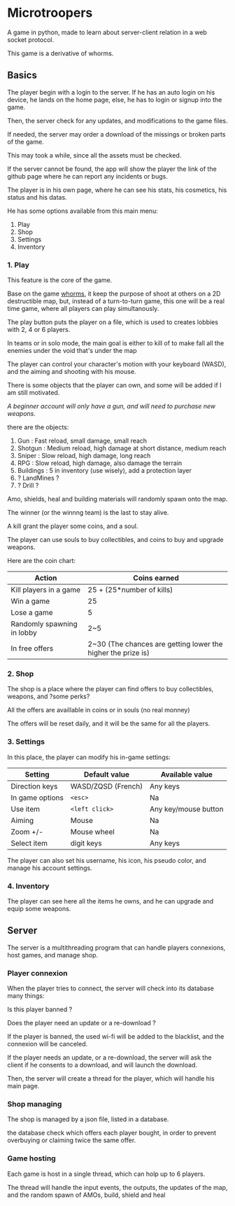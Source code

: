 # Microtroopers

A game in python, made to learn about server-client relation in a web socket protocol.

This game is a derivative of whorms.

## Basics

The player begin with a login to the server.
If he has an auto login on his device, he lands on the home page, else, he has to login or signup into the game.

Then, the server check for any updates, and modifications to the game files.

If needed, the server may order a download of the missings or broken parts of the game.

This may took a while, since all the assets must be checked.

If the server cannot be found, the app will show the player the link of the github page where he can report any incidents or bugs.

The player is in his own page, where he can see his stats, his cosmetics, his status and his datas.

He has some options available from this main menu:

1. Play
2. Shop
3. Settings
4. Inventory

### 1. Play

This feature is the core of the game.

Base on the game [whorms](https://en.wikipedia.org/wiki/Worms_(series)), it keep the purpose of shoot at others on a 2D destructible map, but, instead of a turn-to-turn game, this one will be a real time game, where all players can play simultanously.

The play button puts the player on a file, which is used to creates lobbies with 2, 4 or 6 players.

In teams or in solo mode, the main goal is either to kill of to make fall all the enemies under the void that's under the map

The player can control your character's motion with your keyboard (WASD), and the aiming and shooting with his mouse.

There is some objects that the player can own, and some will be added if I am still motivated.

*A beginner account will only have a gun, and will need to purchase new weapons.*

there are the objects:

1. Gun : Fast reload, small damage, small reach
2. Shotgun : Medium reload, high damage at short distance, medium reach
3. Sniper : Slow reload, high damage, long reach
4. RPG : Slow reload, high damage, also damage the terrain
5. Buildings : 5 in inventory (use wisely), add a protection layer
6. ? LandMines ?
7. ? Drill ?

Amo, shields, heal and building materials will randomly spawn onto the map.

The winner (or the winnng team) is the last to stay alive.

A kill grant the player some coins, and a soul.

The player can use souls to buy collectibles, and coins to buy and upgrade weapons.

Here are the coin chart:

| Action                     | Coins earned                                                 |
| -------------------------- | ------------------------------------------------------------ |
| Kill players in a game     | 25 + (25*number of kills)                                    |
| Win a game                 | 25                                                           |
| Lose a game                | 5                                                            |
| Randomly spawning in lobby | 2~5                                                          |
| In free offers             | 2~30 (The chances are getting lower the higher the prize is) |

### 2. Shop

The shop is a place where the player can find offers to buy collectibles, weapons, and ?some perks?

All the offers are availlable in coins or in souls (no real monney)

The offers will be reset daily, and it will be the same for all the players.

### 3. Settings

In this place, the player can modify his in-game settings:

| Setting         | Default value      | Available value      |
| --------------- | ------------------ | -------------------- |
| Direction keys  | WASD/ZQSD (French) | Any keys             |
| In game options | `<esc>`          | Na                   |
| Use item        | `<left click>`   | Any key/mouse button |
| Aiming          | Mouse              | Na                   |
| Zoom +/-        | Mouse wheel        | Na                   |
| Select item     | digit keys         | Any keys             |

The player can also set his username, his icon, his pseudo color, and manage his account settings.

### 4. Inventory

The player can see here all the items he owns, and he can upgrade and equip some weapons.

## Server

The server is a multithreading program that can handle players connexions, host games, and manage shop.

### Player connexion

When the player tries to connect, the server will check into its database many things:

Is this player banned ?

Does the player need an update or a re-download ?

If the player is banned, the used wi-fi will be added to the blacklist, and the connexion will be canceled.

If the player needs an update, or a re-download, the server will ask the client if he consents to a download, and will launch the download.

Then, the server will create a thread for the player, which will handle his main page.

### Shop managing

The shop is managed by a json file, listed in a database.

the database check which offers each player bought, in order to prevent overbuying or claiming twice the same offer.

### Game hosting

Each game is host in a single thread, which can holp up to 6 players.

The thread will handle the input events, the outputs, the updates of the map, and the random spawn of AMOs, build, shield and heal
